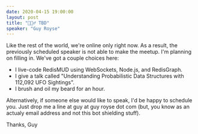 ```yaml
---
date: 2020-04-15 19:00:00
layout: post
title: "🤷🏻‍♂️ TBD"
speaker: "Guy Royse"
---
```


Like the rest of the world, we're online only right now. As a result, the previously scheduled speaker is not able to make the meetup. I'm planning on filling in. We've got a couple choices here:

- I live-code RedisMUD using WebSockets, Node.js, and RedisGraph.
- I give a talk called "Understanding Probabilistic Data Structures with 112,092 UFO Sightings".
- I brush and oil my beard for an hour.

Alternatively, if someone else would like to speak, I'd be happy to schedule you. Just drop me a line at guy at guy royse dot com (but, you know as an actualy email address and not this bot shielding stuff).

Thanks,
Guy
